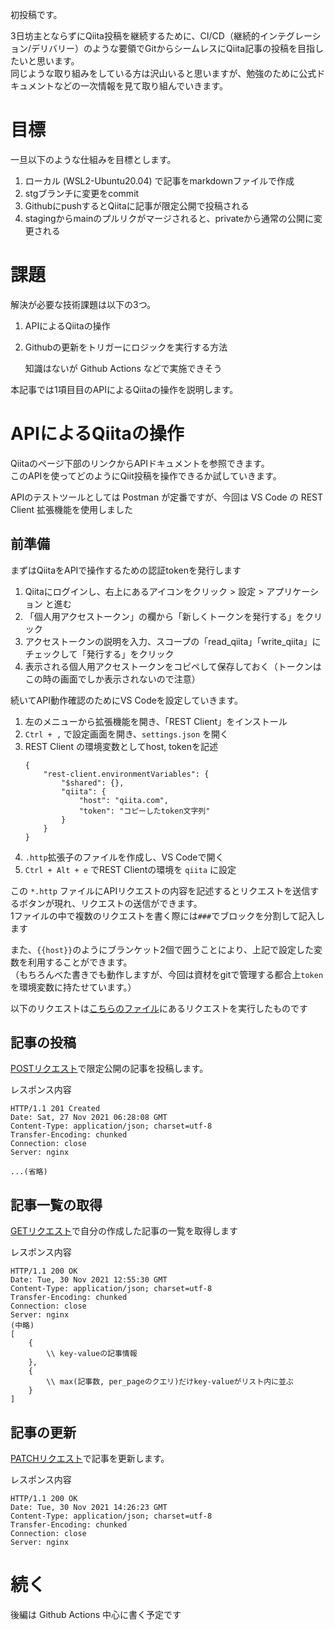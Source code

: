 初投稿です。  

3日坊主とならずにQiita投稿を継続するために、CI/CD（継続的インテグレーション/デリバリー）のような要領でGitからシームレスにQiita記事の投稿を目指したいと思います。  
同じような取り組みをしている方は沢山いると思いますが、勉強のために公式ドキュメントなどの一次情報を見て取り組んでいきます。 


# 目標
一旦以下のような仕組みを目標とします。

1. ローカル (WSL2-Ubuntu20.04) で記事をmarkdownファイルで作成
1. stgブランチに変更をcommit
1. GithubにpushするとQiitaに記事が限定公開で投稿される
1. stagingからmainのプルリクがマージされると、privateから通常の公開に変更される


# 課題
解決が必要な技術課題は以下の3つ。

1. APIによるQiitaの操作

1. Githubの更新をトリガーにロジックを実行する方法

    知識はないが Github Actions などで実施できそう

本記事では1項目目のAPIによるQiitaの操作を説明します。

# APIによるQiitaの操作
Qiitaのページ下部のリンクからAPIドキュメントを参照できます。  
このAPIを使ってどのようにQiit投稿を操作できるか試していきます。  

APIのテストツールとしては Postman が定番ですが、今回は VS Code の REST Client 拡張機能を使用しました

## 前準備
まずはQiitaをAPIで操作するための認証tokenを発行します

1. Qiitaにログインし、右上にあるアイコンをクリック > 設定 > アプリケーション と進む
1. 「個人用アクセストークン」の欄から「新しくトークンを発行する」をクリック
1. アクセストークンの説明を入力、スコープの「read_qiita」「write_qiita」にチェックして「発行する」をクリック
1. 表示される個人用アクセストークンをコピペして保存しておく（トークンはこの時の画面でしか表示されないので注意）

続いてAPI動作確認のためにVS Codeを設定していきます。
1. 左のメニューから拡張機能を開き、「REST Client」をインストール
1. `Ctrl + ,` で設定画面を開き、`settings.json` を開く
1. REST Client の環境変数としてhost, tokenを記述
    ```
    {
        "rest-client.environmentVariables": {
            "$shared": {},
            "qiita": {
                "host": "qiita.com",
                "token": "コピーしたtoken文字列"
            }
        }
    }
    ```
1. `.http`拡張子のファイルを作成し、VS Codeで開く
1. `Ctrl + Alt + e` でREST Clientの環境を `qiita` に設定

この `*.http` ファイルにAPIリクエストの内容を記述するとリクエストを送信するボタンが現れ、リクエストの送信ができます。  
1ファイルの中で複数のリクエストを書く際には`###`でブロックを分割して記入します

また、`{{host}}`のようにブランケット2個で囲うことにより、上記で設定した変数を利用することができます。  
（もちろんべた書きでも動作しますが、今回は資材をgitで管理する都合上`token`を環境変数に持たせています。）

以下のリクエストは[こちらのファイル](https://github.com/iwsh/qiita_articles/blob/main/api_test/qiita_api.http)にあるリクエストを実行したものです

## 記事の投稿
[POSTリクエスト](https://qiita.com/api/v2/docs#post-apiv2items)で限定公開の記事を投稿します。

レスポンス内容
```
HTTP/1.1 201 Created
Date: Sat, 27 Nov 2021 06:28:08 GMT
Content-Type: application/json; charset=utf-8
Transfer-Encoding: chunked
Connection: close
Server: nginx

...(省略)
```

## 記事一覧の取得
[GETリクエスト](https://qiita.com/api/v2/docs#get-apiv2authenticated_useritems)で自分の作成した記事の一覧を取得します

レスポンス内容
```
HTTP/1.1 200 OK
Date: Tue, 30 Nov 2021 12:55:30 GMT
Content-Type: application/json; charset=utf-8
Transfer-Encoding: chunked
Connection: close
Server: nginx
(中略)
[
    {
        \\ key-valueの記事情報
    },
    {
        \\ max(記事数, per_pageのクエリ)だけkey-valueがリスト内に並ぶ
    }
]
```

## 記事の更新
[PATCHリクエスト](https://qiita.com/api/v2/docs#patch-apiv2itemsitem_id)で記事を更新します。

レスポンス内容
```
HTTP/1.1 200 OK
Date: Tue, 30 Nov 2021 14:26:23 GMT
Content-Type: application/json; charset=utf-8
Transfer-Encoding: chunked
Connection: close
Server: nginx
```

# 続く
後編は Github Actions 中心に書く予定です